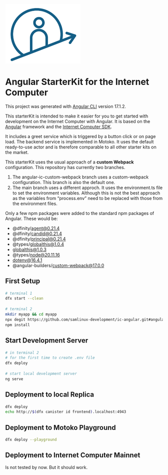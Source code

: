 <p align="left" >
  <img width="240"  src="src/assets/icAcademy.png">
</p>

# Angular StarterKit for the Internet Computer

This project was generated with [Angular CLI](https://github.com/angular/angular-cli) version 17.1.2.

This starterKit is intended to make it easier for you to get started with development on the Internet Computer with Angular. It is based on the [Angular](https://angular.io/) framework and the [Internet Computer SDK](https://sdk.dfinity.org/).

It includes a greet service which is triggered by a button click or on page load. The backend service is implemented in Motoko. It uses the default ready-to-use actor and is therefore comparable to all other starter kits on the market.

This starterKit uses the usual approach of a **custom Webpack** configuration. This repository has currently two branches. 

1. The angular-ic-custom-webpack branch uses a custom-webpack configuration. This branch is also the default one.
2. The main branch uses a different approch. It uses the environment.ts file to set the environment variables. Although this is not the best approach as the variables from “process.env” need to be replaced with those from the environment files.

Only a few npm packages were added to the standard npm packages of Angular. These would be: 

- @dfinity/agent@0.21.4
- @dfinity/candid@0.21.4
- @dfinity/principal@0.21.4
- @types/globalthis@1.0.4
- globalthis@1.0.3
- @types/node@20.11.16
- dotenv@16.4.1
- @angular-builders/custom-webpack@17.0.0

## First Setup
```bash
# terminal 1
dfx start --clean

# terminal 2
mkdir myapp && cd myapp
npx degit https://github.com/samlinux-development/ic-angular.git#angular-ic-custom-webpack
npm install
```


## Start Development Server

```bash
# in terminal 2
# for the first time to create .env file
dfx deploy

# start local development server
ng serve

```
## Deployment to local Replica

```bash
dfx deploy
echo http://$(dfx canister id frontend).localhost:4943
```

## Deployment to Motoko Playground

```bash
dfx deploy --playground
```

## Deployment to Internet Computer Mainnet
Is not tested by now. But it should work. 

